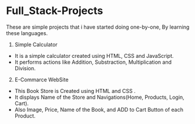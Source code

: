 # Full_Stack-Projects

These are simple projects that i have started doing one-by-one, By learning these languages.


1. Simple Calculator 
- It is a simple calculator created using HTML, CSS and JavaScript.
- It performs actions like Addition, Substraction, Multiplication and Division.

2. E-Commarce WebSite
- This Book Store is Created using HTML and CSS .
- It displays Name of the Store and Navigations(Home, Products, Login, Cart).
- Also Image, Price, Name of the Book, and ADD to Cart Button of each Product. 
